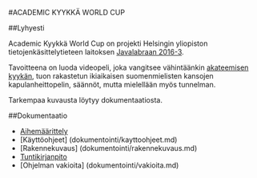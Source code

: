 #ACADEMIC KYYKKÄ WORLD CUP

##Lyhyesti

Academic Kyykkä World Cup on projekti Helsingin yliopiston tietojenkäsittelytieteen laitoksen [Javalabraan 2016-3](https://github.com/javaLabra/Javalabra2016-3).

Tavoitteena on luoda videopeli, joka vangitsee vähintäänkin [akateemisen kyykän](http://kyykka.fi/), tuon rakastetun ikiaikaisen suomenmielisten kansojen kapulanheittopelin, säännöt, mutta mielellään myös tunnelman.

Tarkempaa kuvausta löytyy dokumentaatiosta.

##Dokumentaatio

* [Aihemäärittely](dokumentointi/aihemaarittely.md)
* [Käyttöohjeet] (dokumentointi/kayttoohjeet.md)
* [Rakennekuvaus] (dokumentointi/rakennekuvaus.md)
* [Tuntikirjanpito](dokumentointi/tuntikirjanpito.md)
* [Ohjelman vakioita] (dokumentointi/vakioita.md)
